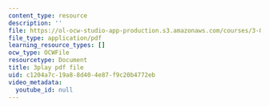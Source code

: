 ```yaml
---
content_type: resource
description: ''
file: https://ol-ocw-studio-app-production.s3.amazonaws.com/courses/3-091-introduction-to-solid-state-chemistry-fall-2018/c1204a7c19a88d404e87f9c20b4772eb_R0sw85RkKCY.pdf
file_type: application/pdf
learning_resource_types: []
ocw_type: OCWFile
resourcetype: Document
title: 3play pdf file
uid: c1204a7c-19a8-8d40-4e87-f9c20b4772eb
video_metadata:
  youtube_id: null
---
```

